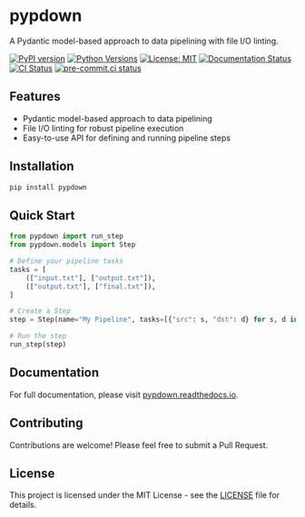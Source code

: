 # pypdown

A Pydantic model-based approach to data pipelining with file I/O linting.

[![PyPI version](https://badge.fury.io/py/pypdown.svg)](https://badge.fury.io/py/pypdown)
[![Python Versions](https://img.shields.io/pypi/pyversions/pypdown.svg)](https://pypi.org/project/pypdown/)
[![License: MIT](https://img.shields.io/badge/License-MIT-yellow.svg)](https://opensource.org/licenses/MIT)
[![Documentation Status](https://readthedocs.org/projects/pypdown/badge/?version=latest)](https://pypdown.readthedocs.io/en/latest/?badge=latest)
[![CI Status](https://github.com/lmmx/pypdown/actions/workflows/ci/badge.svg)](https://github.com/lmmx/pypdown/actions/workflows/ci.yml)
[![pre-commit.ci status](https://results.pre-commit.ci/badge/github/lmmx/pypdown/master.svg)](https://results.pre-commit.ci/latest/github/lmmx/pypdown/master)

## Features

- Pydantic model-based approach to data pipelining
- File I/O linting for robust pipeline execution
- Easy-to-use API for defining and running pipeline steps

## Installation

```bash
pip install pypdown
```

## Quick Start

```python
from pypdown import run_step
from pypdown.models import Step

# Define your pipeline tasks
tasks = [
    (["input.txt"], ["output.txt"]),
    (["output.txt"], ["final.txt"]),
]

# Create a Step
step = Step(name="My Pipeline", tasks=[{"src": s, "dst": d} for s, d in tasks])

# Run the step
run_step(step)
```

## Documentation

For full documentation, please visit [pypdown.readthedocs.io](https://pypdown.readthedocs.io).

## Contributing

Contributions are welcome! Please feel free to submit a Pull Request.

## License

This project is licensed under the MIT License - see the [LICENSE](LICENSE) file for details.
